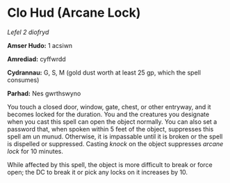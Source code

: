 # Clo Hud (Arcane Lock)

*Lefel 2 diofryd*

**Amser Hudo:** 1 acsiwn

**Amrediad:** cyffwrdd

**Cydrannau:** G, S, M (gold dust worth at least 25 gp, which the spell consumes)

**Parhad:** Nes gwrthswyno

You touch a closed door, window, gate, chest, or other entryway, and it becomes locked for the duration. You and the creatures you designate when you cast this spell can open the object normally. You can also set a password that, when spoken within 5 feet of the object, suppresses this spell am un munud. Otherwise, it is impassable until it is broken or the spell is dispelled or suppressed. Casting *knock* on the object suppresses *arcane lock* for 10 minutes.

While affected by this spell, the object is more difficult to break or force open; the DC to break it or pick any locks on it increases by 10.